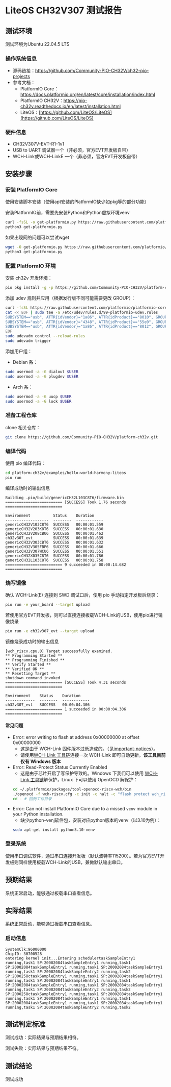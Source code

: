 # LiteOS CH32V307 测试报告

## 测试环境

测试环境为Ubuntu 22.04.5 LTS

### 操作系统信息
- 源码链接：https://github.com/Community-PIO-CH32V/ch32-pio-projects
- 参考文档：
    - PlatformIO Core：https://docs.platformio.org/en/latest/core/installation/index.html
    - PlatformIO CH32V：https://pio-ch32v.readthedocs.io/en/latest/installation.html
    - LiteOS：[https://github.com/LiteOS/LiteOS](https://github.com/LiteOS/LiteOS)

### 硬件信息

- CH32V307V-EVT-R1-1v1
- USB to UART 调试器一个（非必须，官方EVT开发板自带）
- WCH-Link或WCH-LinkE 一个（非必须，官方EVT开发板自带）

## 安装步骤

### 安装 PlatformIO Core

使用安装脚本安装（使用apt安装的PlatformIO缺少如pkg等的部分功能）

安装PlatformIO前，需要先安装Python和Python虚拟环境venv

```bash
curl -fsSL -o get-platformio.py https://raw.githubusercontent.com/platformio/platformio-core-installer/master/get-platformio.py
python3 get-platformio.py
```

如果出现网络问题可以尝试wget

```bash
wget -O get-platformio.py https://raw.githubusercontent.com/platformio/platformio-core-installer/master/get-platformio.py
python3 get-platformio.py
```

### 配置 PlatformIO 环境

安装 ch32v 开发环境：

```bash
pio pkg install -g -p https://github.com/Community-PIO-CH32V/platform-ch32v.git
```

添加 udev 规则并应用（根据发行版不同可能需要更改 GROUP）：

```bash
curl -fsSL https://raw.githubusercontent.com/platformio/platformio-core/develop/platformio/assets/system/99-platformio-udev.rules | sudo tee /etc/udev/rules.d/99-platformio-udev.rules
cat << EOF | sudo tee -a /etc/udev/rules.d/99-platformio-udev.rules
SUBSYSTEM=="usb", ATTR{idVendor}="1a86", ATTR{idProduct}=="8010", GROUP="plugdev"
SUBSYSTEM=="usb", ATTR{idVendor}="4348", ATTR{idProduct}=="55e0", GROUP="plugdev"
SUBSYSTEM=="usb", ATTR{idVendor}="1a86", ATTR{idProduct}=="8012", GROUP="plugdev"
EOF
sudo udevadm control --reload-rules
sudo udevadm trigger
```

添加用户组：
- Debian 系：
```bash
sudo usermod -a -G dialout $USER
sudo usermod -a -G plugdev $USER
```
- Arch 系：
```bash
sudo usermod -a -G uucp $USER
sudo usermod -a -G lock $USER
```

### 准备工程仓库

clone 相关仓库：
```bash
git clone https://github.com/Community-PIO-CH32V/platform-ch32v.git
```

### 编译代码

使用 pio 编译代码：
```bash
cd platform-ch32v/examples/hello-world-harmony-liteos
pio run
```
编译成功时的输出信息
```log
Building .pio/build/genericCH32L103C8T6/firmware.bin
========================= [SUCCESS] Took 1.76 seconds =========================

Environment          Status    Duration
-------------------  --------  ------------
genericCH32V103C8T6  SUCCESS   00:00:01.559
genericCH32V203K8T6  SUCCESS   00:00:01.630
genericCH32V208CBU6  SUCCESS   00:00:01.462
ch32v307_evt         SUCCESS   00:00:01.639
genericCH32V303CBT6  SUCCESS   00:00:01.632
genericCH32V305FBP6  SUCCESS   00:00:01.666
genericCH32V307WCU6  SUCCESS   00:00:01.551
genericCH32X035C8T6  SUCCESS   00:00:01.786
genericCH32L103C8T6  SUCCESS   00:00:01.758
========================= 9 succeeded in 00:00:14.682 =========================
```

### 烧写镜像

确认 WCH-Link(E) 连接到 SWD 调试口后，使用 pio 手动指定开发板后烧录：
```bash
pio run -e your_board --target upload
```
若使用官方EVT开发板，则可以直接连接板载WCH-Link的USB，使用pio进行镜像烧录
```bash
pio run -e ch32v307_evt --target upload
```
镜像烧录成功时的输出信息
```log
[wch_riscv.cpu.0] Target successfully examined.
** Programming Started **
** Programming Finished **
** Verify Started **
** Verified OK **
** Resetting Target **
shutdown command invoked
========================= [SUCCESS] Took 4.31 seconds =========================

Environment    Status    Duration
-------------  --------  ------------
ch32v307_evt   SUCCESS   00:00:04.306
========================= 1 succeeded in 00:00:04.306 =========================

```

#### 常见问题

- Error: error writing to flash at address 0x00000000 at offset 0x00000000
    - 这是由于 WCH-Link 固件版本过低造成的。（见[important-notices](https://github.com/Community-PIO-CH32V/platform-ch32v?tab=readme-ov-file#important-notices)）。
    - 请使用[WCH-Link 工具链](https://www.wch.cn/downloads/WCH-LinkUtility_ZIP.html)连接一次 WCH-Link 即可自动更新。**该工具目前仅有 Windows 版本**
- Error: Read-Protect Status Currently Enabled
    - 这是由于芯片开启了写保护导致的。Windows 下我们可以使用 [WCH-Link 工具链](https://www.wch.cn/downloads/WCH-LinkUtility_ZIP.html)解保护，Linux 下可以使用 OpenOCD 解保护：
    ```bash
    cd ~/.platformio/packages/tool-openocd-riscv-wch/bin
    ./openocd -f wch-riscv.cfg -c init -c halt -c "flash protect wch_riscv 0 last  off " -c exit
    cd - # 回到工作目录
    ```
- Error: Can not install PlatformIO Core due to a missed `venv` module in your Python installation.
    - 缺少python-venj软件包，安装对应python版本的venv（以3.10为例）：
    ```bash
    sudo apt-get install python3.10-venv
    ```


### 登录系统

使用串口调试软件，通过串口连接开发板（默认波特率115200）。若为官方EVT开发板则同样使用板载WCH-Link的USB，兼做默认输出串口。

## 预期结果

系统正常启动，能够通过板载串口查看信息。

## 实际结果

系统正常启动，能够通过板载串口查看信息。

### 启动信息

```log
SystemClk:96000000
ChipID: 30700528
entering kernel init...Entering schedulertaskSampleEntry1 running,task1 SP:20002084taskSampleEntry1 running,task1 SP:20002084taskSampleEntry1 running,task1 SP:20002084taskSampleEntry1 running,task1 SP:20002084taskSampleEntry2 running,task2 SP:2000258ctaskSampleEntry1 running,task1 SP:20002084taskSampleEntry1 running,task1 SP:20002084taskSampleEntry1 running,task1 SP:20002084taskSampleEntry1 running,task1 SP:20002084taskSampleEntry1 running,task1 SP:20002084taskSampleEntry2 running,task2 SP:2000258ctaskSampleEntry1 running,task1 SP:20002084taskSampleEntry1 running,task1 SP:20002084taskSampleEntry1 running,task1 SP:20002084taskSampleEntry1 running,task1 SP:20002084taskSampleEntry1 running,task1 SP:20002084taskSampleEntry2 running,task2
```

## 测试判定标准

测试成功：实际结果与预期结果相符。

测试失败：实际结果与预期结果不符。

## 测试结论

测试成功